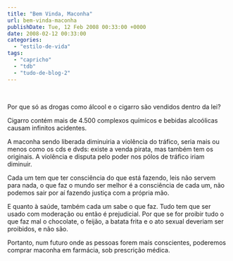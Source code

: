 ```yaml
---
title: "Bem Vinda, Maconha"
url: bem-vinda-maconha
publishDate: Tue, 12 Feb 2008 00:33:00 +0000
date: 2008-02-12 00:33:00
categories: 
  - "estilo-de-vida"
tags: 
  - "capricho"
  - "tdb"
  - "tudo-de-blog-2"
---
```

<a href="http://3.bp.blogspot.com/_BzqI_RDZ6O4/Sbw_F6gBYeI/AAAAAAAAAIU/VXovWyrKXU8/s1600-h/AR0587-001.jpg"><img src="http://3.bp.blogspot.com/_BzqI_RDZ6O4/Sbw_F6gBYeI/AAAAAAAAAIU/VXovWyrKXU8/s320/AR0587-001.jpg" border="0" alt=""></a><br><p></p><div><br></div>Por que só as drogas como álcool e o cigarro são vendidos dentro da lei?<p></p>  <p>Cigarro contém mais de 4.500 complexos químicos e bebidas alcoólicas causam infinitos acidentes.</p>  <p>A maconha sendo liberada diminuiria a violência do tráfico, seria mais ou menos como os cds e dvds: existe a venda pirata, mas também tem os originais. A violência e disputa pelo poder nos pólos de tráfico iriam diminuir.</p>  <p>Cada um tem que ter consciência do que está fazendo, leis não servem para nada, o que faz o mundo ser melhor é a consciência de cada um, não podemos sair por aí fazendo justiça com a própria mão.</p>  <p>E quanto à saúde, também cada um sabe o que faz. Tudo tem que ser usado com moderação ou então é prejudicial. Por que se for proibir tudo o que faz mal o chocolate, o feijão, a batata frita e o ato sexual deveriam ser proibidos, e não são.</p>  <p>Portanto, num futuro onde as pessoas forem mais conscientes, poderemos comprar maconha em farmácia, sob prescrição médica.<span>     </span></p>
